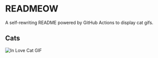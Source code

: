 # READMEOW

A self-rewriting README powered by GitHub Actions to display cat gifs.

## Cats

![In Love Cat GIF](https://media4.giphy.com/media/MDJ9IbxxvDUQM/200.gif?cid=9acd02daevb3keja65ce8e23tlvsm1mz4raguycfoae9zaoq&ep=v1_gifs_search&rid=200.gif&ct=g)
